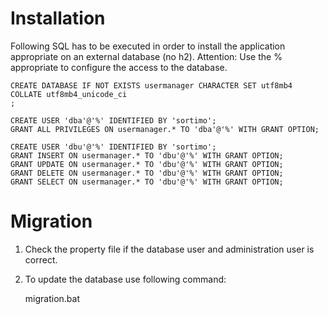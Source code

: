 # Installation
Following SQL has to be executed in order to install the application appropriate on an external database (no h2).
Attention: Use the % appropriate to configure the access to the database.

	CREATE DATABASE IF NOT EXISTS usermanager CHARACTER SET utf8mb4 COLLATE utf8mb4_unicode_ci
	;
	
	CREATE USER 'dba'@'%' IDENTIFIED BY 'sortimo';
	GRANT ALL PRIVILEGES ON usermanager.* TO 'dba'@'%' WITH GRANT OPTION;
	
	CREATE USER 'dbu'@'%' IDENTIFIED BY 'sortimo';
	GRANT INSERT ON usermanager.* TO 'dbu'@'%' WITH GRANT OPTION;
	GRANT UPDATE ON usermanager.* TO 'dbu'@'%' WITH GRANT OPTION;
	GRANT DELETE ON usermanager.* TO 'dbu'@'%' WITH GRANT OPTION;
	GRANT SELECT ON usermanager.* TO 'dbu'@'%' WITH GRANT OPTION;

# Migration

1. Check the property file if the database user and administration user is correct.

2. To update the database use following command:

	migration.bat
